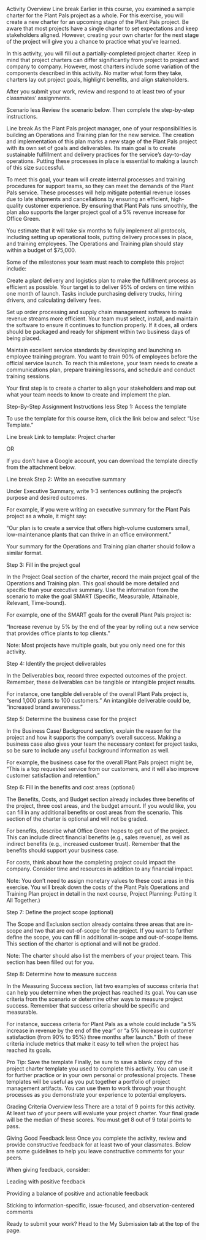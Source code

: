 Activity Overview
Line break
Earlier in this course, you examined a sample charter for the Plant Pals project as a whole. For this exercise, you will create a new charter for an upcoming stage of the Plant Pals project. Be aware that most projects have a single charter to set expectations and keep stakeholders aligned. However, creating your own charter for the next stage of the project will give you a chance to practice what you’ve learned.

In this activity, you will fill out a partially-completed project charter. Keep in mind that project charters can differ significantly from project to project and company to company. However, most charters include some variation of the components described in this activity. No matter what form they take, charters lay out project goals, highlight benefits, and align stakeholders.

After you submit your work, review and respond to at least two of your classmates’ assignments.

Scenario
less 
Review the scenario below. Then complete the step-by-step instructions.

Line break
As the Plant Pals project manager, one of your responsibilities is building an Operations and Training plan for the new service. The creation and implementation of this plan marks a new stage of the Plant Pals project with its own set of goals and deliverables. Its main goal is to create sustainable fulfillment and delivery practices for the service’s day-to-day operations. Putting these processes in place is essential to making a launch of this size successful.

To meet this goal, your team will create internal processes and training procedures for support teams, so they can meet the demands of the Plant Pals service. These processes will help mitigate potential revenue losses due to late shipments and cancellations by ensuring an efficient, high-quality customer experience. By ensuring that Plant Pals runs smoothly, the plan also supports the larger project goal of a 5% revenue increase for Office Green.

You estimate that it will take six months to fully implement all protocols, including setting up operational tools, putting delivery processes in place, and training employees. The Operations and Training plan should stay within a budget of $75,000.

Some of the milestones your team must reach to complete this project include:

Create a plant delivery and logistics plan to make the fulfillment process as efficient as possible. Your target is to deliver 95% of orders on time within one month of launch. Tasks include purchasing delivery trucks, hiring drivers, and calculating delivery fees. 

Set up order processing and supply chain management software to make revenue streams more efficient. Your team must select, install, and maintain the software to ensure it continues to function properly. If it does, all orders should be packaged and ready for shipment within two business days of being placed. 

Maintain excellent service standards by developing and launching an employee training program. You want to train 90% of employees before the official service launch. To reach this milestone, your team needs to create a communications plan, prepare training lessons, and schedule and conduct training sessions.

Your first step is to create a charter to align your stakeholders and map out what your team needs to know to create and implement the plan.

Step-By-Step Assignment Instructions
less 
Step 1: Access the template

To use the template for this course item, click the link below and select “Use Template.” 

Line break
Link to template: Project charter

OR

If you don’t have a Google account, you can download the template directly from the attachment below.

Line break
Step 2: Write an executive summary

Under Executive Summary, write 1-3 sentences outlining the project’s purpose and desired outcomes.

For example, if you were writing an executive summary for the Plant Pals project as a whole, it might say:

“Our plan is to create a service that offers high-volume customers small, low-maintenance plants that can thrive in an office environment.”

Your summary for the Operations and Training plan charter should follow a similar format.

Step 3: Fill in the project goal

In the Project Goal section of the charter, record the main project goal of the Operations and Training plan. This goal should be more detailed and specific than your executive summary. Use the information from the scenario to make the goal SMART (Specific, Measurable, Attainable, Relevant, Time-bound). 

For example, one of the SMART goals for the overall Plant Pals project is:

“Increase revenue by 5% by the end of the year by rolling out a new service that provides office plants to top clients.”

Note: Most projects have multiple goals, but you only need one for this activity.

Step 4: Identify the project deliverables

In the Deliverables box, record three expected outcomes of the project. Remember, these deliverables can be tangible or intangible project results. 

For instance, one tangible deliverable of the overall Plant Pals project is, “send 1,000 plants to 100 customers.” An intangible deliverable could be, “increased brand awareness.”

Step 5: Determine the business case for the project

In the Business Case/ Background section, explain the reason for the project and how it supports the company’s overall success. Making a business case also gives your team the necessary context for project tasks, so be sure to include any useful background information as well. 

For example, the business case for the overall Plant Pals project might be, “This is a top requested service from our customers, and it will also improve customer satisfaction and retention.”

Step 6: Fill in the benefits and cost areas (optional)

The Benefits, Costs, and Budget section already includes three benefits of the project, three cost areas, and the budget amount. If you would like, you can fill in any additional benefits or cost areas from the scenario. This section of the charter is optional and will not be graded.

For benefits, describe what Office Green hopes to get out of the project. This can include direct financial benefits (e.g., sales revenue), as well as indirect benefits (e.g., increased customer trust). Remember that the benefits should support your business case. 

For costs, think about how the completing project could impact the company. Consider time and resources in addition to any financial impact. 

Note: You don’t need to assign monetary values to these cost areas in this exercise. You will break down the costs of the Plant Pals Operations and Training Plan project in detail in the next course, Project Planning: Putting It All Together.)

Step 7: Define the project scope (optional)

The Scope and Exclusion section already contains three areas that are in-scope and two that are out-of-scope for the project. If you want to further define the scope, you can fill in additional in-scope and out-of-scope items. This section of the charter is optional and will not be graded.

Note: The charter should also list the members of your project team. This section has been filled out for you. 

Step 8: Determine how to measure success

In the Measuring Success section, list two examples of success criteria that can help you determine when the project has reached its goal. You can use criteria from the scenario or determine other ways to measure project success. Remember that success criteria should be specific and measurable. 

For instance, success criteria for Plant Pals as a whole could include “a 5% increase in revenue by the end of the year” or “a 5% increase in customer satisfaction (from 90% to 95%) three months after launch.” Both of these criteria include metrics that make it easy to tell when the project has reached its goals.

Pro Tip: Save the template
Finally, be sure to save a blank copy of the project charter template you used to complete this activity. You can use it for further practice or in your own personal or professional projects. These templates will be useful as you put together a portfolio of project management artifacts. You can use them to work through your thought processes as you demonstrate your experience to potential employers.

Grading Criteria Overview
less 
There are a total of 9 points for this activity. At least two of your peers will evaluate your project charter. Your final grade will be the median of these scores. You must get 8 out of 9 total points to pass.

Giving Good Feedback
less 
Once you complete the activity, review and provide constructive feedback for at least two of your classmates. Below are some guidelines to help you leave constructive comments for your peers. 

When giving feedback, consider:

Leading with positive feedback

Providing a balance of positive and actionable feedback

Sticking to information-specific, issue-focused, and observation-centered comments

Ready to submit your work? Head to the My Submission tab at the top of the page.
